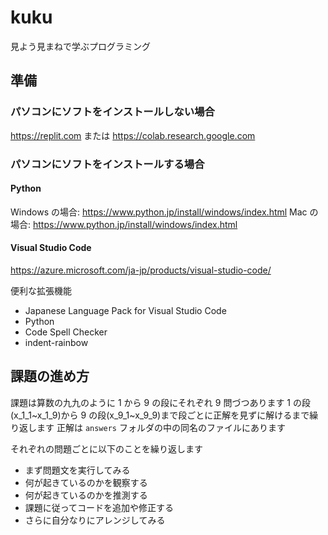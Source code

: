 # kuku

見よう見まねで学ぶプログラミング

## 準備

### パソコンにソフトをインストールしない場合

https://replit.com
または
https://colab.research.google.com

### パソコンにソフトをインストールする場合

#### Python

Windows の場合: https://www.python.jp/install/windows/index.html
Mac の場合: https://www.python.jp/install/windows/index.html

#### Visual Studio Code

https://azure.microsoft.com/ja-jp/products/visual-studio-code/

便利な拡張機能

- Japanese Language Pack for Visual Studio Code
- Python
- Code Spell Checker
- indent-rainbow

## 課題の進め方

課題は算数の九九のように 1 から 9 の段にそれぞれ 9 問づつあります
1 の段(x_1_1~x_1_9)から 9 の段(x_9_1~x_9_9)まで段ごとに正解を見ずに解けるまで繰り返します
正解は `answers` フォルダの中の同名のファイルにあります

それぞれの問題ごとに以下のことを繰り返します

- まず問題文を実行してみる
- 何が起きているのかを観察する
- 何が起きているのかを推測する
- 課題に従ってコードを追加や修正する
- さらに自分なりにアレンジしてみる

